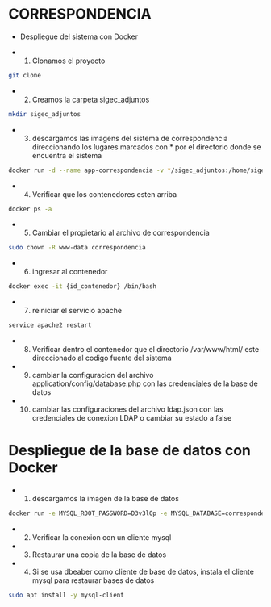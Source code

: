 # CORRESPONDENCIA
* Despliegue del sistema con Docker

* 1. Clonamos el proyecto
```sh
git clone 
```
* 2. Creamos la carpeta sigec_adjuntos
```sh
mkdir sigec_adjuntos
```
* 3. descargamos las imagens del sistema de correspondencia direccionando los lugares marcados con * por el directorio donde se encuentra el sistema
```sh
docker run -d --name app-correspondencia -v */sigec_adjuntos:/home/sigec_adjuntos -v */correspondencia:/var/www/html -p 8081:80 muserpol/correspondencia
```
* 4. Verificar que los contenedores esten arriba
```sh
docker ps -a
```
* 5. Cambiar el propietario al archivo de correspondencia
```sh
sudo chown -R www-data correspondencia
```
* 6. ingresar al contenedor
```sh
docker exec -it {id_contenedor} /bin/bash
```
* 7. reiniciar el servicio apache
```sh
service apache2 restart
```
* 8. Verificar dentro el contenedor que el directorio /var/www/html/ este direccionado al codigo fuente del sistema
* 9. cambiar la configuracion del archivo application/config/database.php con las credenciales de la base de datos
* 10. cambiar las configuraciones del archivo ldap.json con las credenciales de conexion LDAP o cambiar su estado a false

# Despliegue de la base de datos con Docker

* 1. descargamos la imagen de la base de datos
```sh
docker run -e MYSQL_ROOT_PASSWORD=D3v3l0p -e MYSQL_DATABASE=correspondencia -e MYSQL_USER=admincorr -e MYSQL_PASSWORD=ANKoBahIatIC -v {sigec-bd}:/var/lib/mysql -p 3306:3306 --name bd-correspondencia -d mysql:5.5
```
* 2. Verificar la conexion con un cliente mysql
* 3. Restaurar una copia de la base de datos
* 4. Si se usa dbeaber como cliente de base de datos, instala el cliente mysql para restaurar bases de datos
```sh
sudo apt install -y mysql-client
```